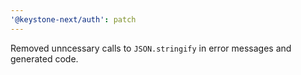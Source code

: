 ```yaml
---
'@keystone-next/auth': patch
---
```


Removed unncessary calls to `JSON.stringify` in error messages and generated code.

